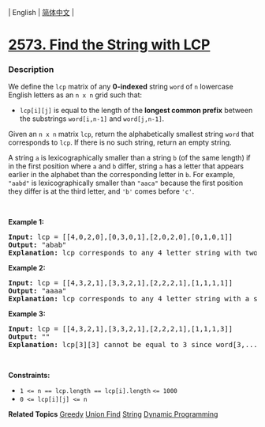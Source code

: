 | English | [简体中文](README.md) |

# [2573. Find the String with LCP](https://leetcode.cn/problems/find-the-string-with-lcp)
 ### Description
<p>We define the <code>lcp</code> matrix of any <strong>0-indexed</strong> string <code>word</code> of <code>n</code> lowercase English letters as an <code>n x n</code> grid such that:</p>

<ul>
	<li><code>lcp[i][j]</code> is equal to the length of the <strong>longest common prefix</strong> between the substrings <code>word[i,n-1]</code> and <code>word[j,n-1]</code>.</li>
</ul>

<p>Given an&nbsp;<code>n x n</code> matrix <code>lcp</code>, return the alphabetically smallest string <code>word</code> that corresponds to <code>lcp</code>. If there is no such string, return an empty string.</p>

<p>A string <code>a</code> is lexicographically smaller than a string <code>b</code> (of the same length) if in the first position where <code>a</code> and <code>b</code> differ, string <code>a</code> has a letter that appears earlier in the alphabet than the corresponding letter in <code>b</code>. For example, <code>&quot;aabd&quot;</code> is lexicographically smaller than <code>&quot;aaca&quot;</code> because the first position they differ is at the third letter, and <code>&#39;b&#39;</code> comes before <code>&#39;c&#39;</code>.</p>

<p>&nbsp;</p>
<p><strong class="example">Example 1:</strong></p>

<pre>
<strong>Input:</strong> lcp = [[4,0,2,0],[0,3,0,1],[2,0,2,0],[0,1,0,1]]
<strong>Output:</strong> &quot;abab&quot;
<strong>Explanation:</strong> lcp corresponds to any 4 letter string with two alternating letters. The lexicographically smallest of them is &quot;abab&quot;.
</pre>

<p><strong class="example">Example 2:</strong></p>

<pre>
<strong>Input:</strong> lcp = [[4,3,2,1],[3,3,2,1],[2,2,2,1],[1,1,1,1]]
<strong>Output:</strong> &quot;aaaa&quot;
<strong>Explanation:</strong> lcp corresponds to any 4 letter string with a single distinct letter. The lexicographically smallest of them is &quot;aaaa&quot;. 
</pre>

<p><strong class="example">Example 3:</strong></p>

<pre>
<strong>Input:</strong> lcp = [[4,3,2,1],[3,3,2,1],[2,2,2,1],[1,1,1,3]]
<strong>Output:</strong> &quot;&quot;
<strong>Explanation:</strong> lcp[3][3] cannot be equal to 3 since word[3,...,3] consists of only a single letter; Thus, no answer exists.
</pre>

<p>&nbsp;</p>
<p><strong>Constraints:</strong></p>

<ul>
	<li><code>1 &lt;= n ==&nbsp;</code><code>lcp.length == </code><code>lcp[i].length</code>&nbsp;<code>&lt;= 1000</code></li>
	<li><code><font face="monospace">0 &lt;= lcp[i][j] &lt;= n</font></code></li>
</ul>

**Related Topics**  [Greedy](https://leetcode.cn/tag/greedy) [Union Find](https://leetcode.cn/tag/union-find) [String](https://leetcode.cn/tag/string) [Dynamic Programming](https://leetcode.cn/tag/dynamic-programming) 